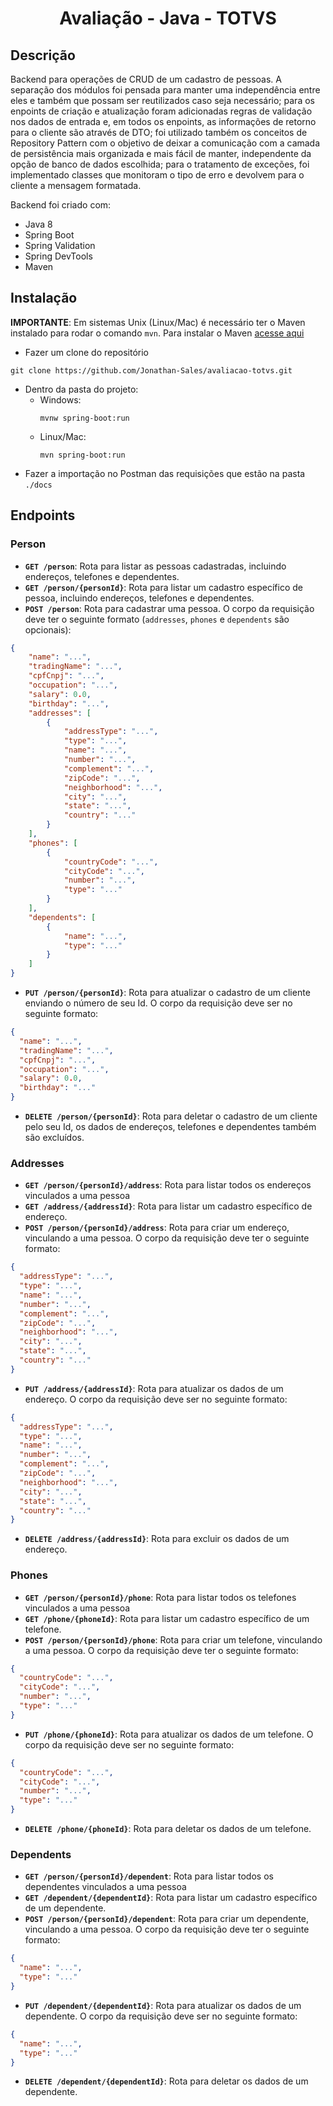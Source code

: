 <h1 align="center">Avaliação - Java - TOTVS</h1>

## Descrição

Backend para operações de CRUD de um cadastro de pessoas. A separação dos módulos foi pensada para manter uma independência
entre eles e também que possam ser reutilizados caso seja necessário; para os enpoints de criação e atualização foram 
adicionadas regras de validação nos dados de entrada e, em todos os enpoints, as informações de retorno para o cliente 
são através de DTO; foi utilizado também os conceitos de Repository Pattern com o objetivo de deixar a comunicação com 
a camada de persistência mais organizada e mais fácil de manter, independente da opção de banco de dados escolhida;
para o tratamento de exceções, foi implementado classes que monitoram o tipo de erro e devolvem para o cliente a 
mensagem formatada.

Backend foi criado com:
 - Java 8
 - Spring Boot
 - Spring Validation
 - Spring DevTools
 - Maven
 
## Instalação 

**IMPORTANTE**: Em sistemas Unix (Linux/Mac) é necessário ter o Maven instalado para rodar o comando `mvn`. Para instalar o Maven [acesse aqui](https://maven.apache.org/install.html)

-  Fazer um clone do repositório
```shell script
git clone https://github.com/Jonathan-Sales/avaliacao-totvs.git
```
-  Dentro da pasta do projeto:
    - Windows:
        ```shell script
        mvnw spring-boot:run
        ```
    - Linux/Mac:
        ```shell script
        mvn spring-boot:run
        ```
-  Fazer a importação no Postman das requisições que estão na pasta `./docs`
 
## Endpoints

### Person
- **`GET /person`**: Rota para listar as pessoas cadastradas, incluindo endereços, telefones e dependentes.
- **`GET /person/{personId}`**: Rota para listar um cadastro específico de pessoa, incluindo endereços, telefones e 
dependentes.
- **`POST /person`**: Rota para cadastrar uma pessoa. O corpo da requisição deve ter o seguinte formato 
(`addresses`, `phones` e `dependents` são opcionais):
```json
{
    "name": "...",
    "tradingName": "...",
    "cpfCnpj": "...",
    "occupation": "...",
    "salary": 0.0,
    "birthday": "...",
    "addresses": [
        {
            "addressType": "...",
            "type": "...",
            "name": "...",
            "number": "...",
            "complement": "...",
            "zipCode": "...",
            "neighborhood": "...",
            "city": "...",
            "state": "...",
            "country": "..."
        }
    ],
    "phones": [
        {
            "countryCode": "...",
            "cityCode": "...",
            "number": "...",
            "type": "..."
        }
    ],
    "dependents": [
        {
            "name": "...",
            "type": "..."
        }
    ]
}
```

- **`PUT /person/{personId}`**: Rota para atualizar o cadastro de um cliente enviando o número de seu Id. O corpo da requisição
deve ser no seguinte formato:

```json
{
  "name": "...",
  "tradingName": "...",
  "cpfCnpj": "...",
  "occupation": "...",
  "salary": 0.0,
  "birthday": "..."
}
```
- **`DELETE /person/{personId}`**: Rota para deletar o cadastro de um cliente pelo seu Id, os dados de endereços, telefones e 
dependentes também são excluídos.

### Addresses
- **`GET /person/{personId}/address`**: Rota para listar todos os endereços vinculados a uma pessoa
- **`GET /address/{addressId}`**: Rota para listar um cadastro específico de endereço.
- **`POST /person/{personId}/address`**: Rota para criar um endereço, vinculando a uma pessoa. O corpo da requisição 
deve ter o seguinte formato:
```json
{
  "addressType": "...",
  "type": "...",
  "name": "...",
  "number": "...",
  "complement": "...",
  "zipCode": "...",
  "neighborhood": "...",
  "city": "...",
  "state": "...",
  "country": "..."
}
```

- **`PUT /address/{addressId}`**: Rota para atualizar os dados de um endereço. O corpo da requisição deve ser 
no seguinte formato:

```json
{
  "addressType": "...",
  "type": "...",
  "name": "...",
  "number": "...",
  "complement": "...",
  "zipCode": "...",
  "neighborhood": "...",
  "city": "...",
  "state": "...",
  "country": "..."
}
```
- **`DELETE /address/{addressId}`**: Rota para excluir os dados de um endereço. 

### Phones
- **`GET /person/{personId}/phone`**: Rota para listar todos os telefones vinculados a uma pessoa
- **`GET /phone/{phoneId}`**: Rota para listar um cadastro específico de um telefone.
- **`POST /person/{personId}/phone`**: Rota para criar um telefone, vinculando a uma pessoa. O corpo da requisição 
deve ter o seguinte formato:
```json
{
  "countryCode": "...",
  "cityCode": "...",
  "number": "...",
  "type": "..."
}
```

- **`PUT /phone/{phoneId}`**: Rota para atualizar os dados de um telefone. O corpo da requisição deve ser 
no seguinte formato:

```json
{
  "countryCode": "...",
  "cityCode": "...",
  "number": "...",
  "type": "..."
}
```
- **`DELETE /phone/{phoneId}`**: Rota para deletar os dados de um telefone.

### Dependents
- **`GET /person/{personId}/dependent`**: Rota para listar todos os dependentes vinculados a uma pessoa
- **`GET /dependent/{dependentId}`**: Rota para listar um cadastro específico de um dependente.
- **`POST /person/{personId}/dependent`**: Rota para criar um dependente, vinculando a uma pessoa. O corpo da requisição 
deve ter o seguinte formato:
```json
{
  "name": "...",
  "type": "..."
}
```

- **`PUT /dependent/{dependentId}`**: Rota para atualizar os dados de um dependente. O corpo da requisição deve ser 
no seguinte formato:

```json
{
  "name": "...",
  "type": "..."
}
```
- **`DELETE /dependent/{dependentId}`**: Rota para deletar os dados de um dependente.